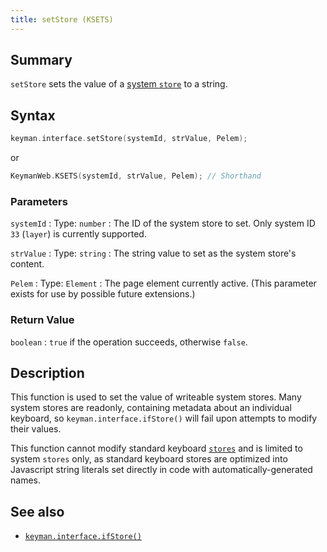 ```yaml
---
title: setStore (KSETS)
---
```


## Summary

`setStore` sets the value of a [system `store`](/developer/language/guide/stores#toc-system-stores) to a string.

## Syntax

```c
keyman.interface.setStore(systemId, strValue, Pelem);
```

or

```c
KeymanWeb.KSETS(systemId, strValue, Pelem); // Shorthand
```

### Parameters

`systemId`
:   Type: `number`
:   The ID of the system store to set. Only system ID `33` (`layer`) is currently supported.

`strValue`
:   Type: `string`
:   The string value to set as the system store's content.

`Pelem`
:   Type: `Element`
:   The page element currently active. (This parameter exists for use by possible future extensions.)

### Return Value

`boolean`
:   `true` if the operation succeeds, otherwise `false`.

## Description

This function is used to set the value of writeable system stores. Many system stores are readonly, containing metadata about an individual keyboard, so `keyman.interface.ifStore()` will fail upon attempts to modify their values.

This function cannot modify standard keyboard [`stores`](/developer/language/guide/stores) and is limited to system `stores` only, as standard keyboard stores are optimized into Javascript string literals set directly in code with automatically-generated names.

## See also

- [`keyman.interface.ifStore()`](ifStore)

